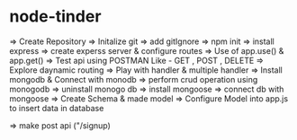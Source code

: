 # node-tinder
=> Create Repository
=> Initalize git
=> add gitIgnore
=> npm init
=> install express
=> create experss  server &  configure routes
=> Use of app.use() & app.get()
=> Test api using POSTMAN Like - GET , POST , DELETE 
=> Explore daynamic routing 
=> Play with handler & multiple handler
=> Install mongodb & Connect with monodb 
=> perform crud operation using monogodb
=> uninstall monogo db
=> install mongoose 
=> connect db with mongoose 
=> Create Schema & made model 
=> Configure Model into app.js to insert data in database

=> make post api ("/signup)